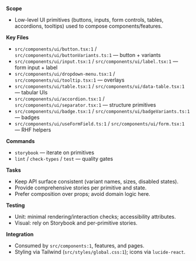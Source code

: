 **Scope**
- Low-level UI primitives (buttons, inputs, form controls, tables, accordions, tooltips) used to compose components/features.

**Key Files**
- `src/components/ui/button.tsx:1` / `src/components/ui/buttonVariants.ts:1` — button + variants
- `src/components/ui/input.tsx:1` / `src/components/ui/label.tsx:1` — form input + label
- `src/components/ui/dropdown-menu.tsx:1` / `src/components/ui/tooltip.tsx:1` — overlays
- `src/components/ui/table.tsx:1` / `src/components/ui/data-table.tsx:1` — tabular UIs
- `src/components/ui/accordion.tsx:1` / `src/components/ui/separator.tsx:1` — structure primitives
- `src/components/ui/badge.tsx:1` / `src/components/ui/badgeVariants.ts:1` — badges
- `src/components/ui/useFormField.ts:1` / `src/components/ui/form.tsx:1` — RHF helpers

**Commands**
- `storybook` — iterate on primitives
- `lint` / `check-types` / `test` — quality gates

**Tasks**
- Keep API surface consistent (variant names, sizes, disabled states).
- Provide comprehensive stories per primitive and state.
- Prefer composition over props; avoid domain logic here.

**Testing**
- Unit: minimal rendering/interaction checks; accessibility attributes.
- Visual: rely on Storybook and per-primitive stories.

**Integration**
- Consumed by `src/components:1`, features, and pages.
- Styling via Tailwind (`src/styles/global.css:1`); icons via `lucide-react`.

